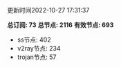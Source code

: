 更新时间2022-10-27 17:31:37

**总订阅: 73**
**总节点: 2116**
**有效节点: 693**
- ss节点: 402
- v2ray节点: 234
- trojan节点: 57
